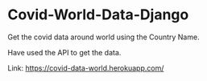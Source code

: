 # Covid-World-Data-Django

Get the covid data around world using the Country Name.

Have used the API to get the data.

Link: https://covid-data-world.herokuapp.com/
